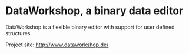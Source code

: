 # DataWorkshop, a binary data editor
DataWorkshop is a flexible binary editor with support for user defined structures.

Project site: http://www.dataworkshop.de/
